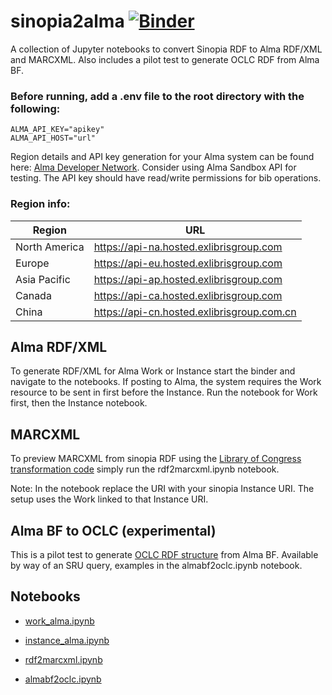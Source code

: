 # sinopia2alma [![Binder](https://mybinder.org/badge_logo.svg)](https://mybinder.org/v2/gh/jimfhahn/sinopia2alma/main)
A collection of Jupyter notebooks to convert Sinopia RDF to Alma RDF/XML and MARCXML. Also includes a pilot test to generate OCLC RDF from Alma BF.

### Before running, add a .env file to the root directory with the following:
```
ALMA_API_KEY="apikey"
ALMA_API_HOST="url"
```
Region details and API key generation for your Alma system can be found here: [Alma Developer Network](https://developers.exlibrisgroup.com/alma/apis). Consider using Alma Sandbox API for testing. The API key should have read/write permissions for bib operations.
### Region info:

| Region        | URL                                      |
|---------------|------------------------------------------|
| North America | https://api-na.hosted.exlibrisgroup.com  |
| Europe        | https://api-eu.hosted.exlibrisgroup.com  |
| Asia Pacific  | https://api-ap.hosted.exlibrisgroup.com  |
| Canada        | https://api-ca.hosted.exlibrisgroup.com  |
| China         | https://api-cn.hosted.exlibrisgroup.com.cn |

## Alma RDF/XML 
To generate RDF/XML for Alma Work or Instance start the binder and navigate to the notebooks. If posting to Alma, the system requires the Work resource to be sent in first before the Instance. Run the notebook for Work first, then the Instance notebook.

## MARCXML 
To preview MARCXML from sinopia RDF using the [Library of Congress transformation code](https://github.com/lcnetdev/bibframe2marc) simply run the rdf2marcxml.ipynb notebook. 

Note: In the notebook replace the URI with your sinopia Instance URI. The setup uses the Work linked to that Instance URI.

## Alma BF to OCLC (experimental)
This is a pilot test to generate [OCLC RDF structure](https://help.oclc.org/Metadata_Services/WorldShare_Collection_Manager/Data_sync_collections/Prepare_your_data/Structure_BIBFRAME_data) from Alma BF. Available by way of an SRU query, examples in the almabf2oclc.ipynb notebook.


## Notebooks
* [work_alma.ipynb](https://github.com/jimfhahn/sinopia2alma/blob/main/work2alma.ipynb)

* [instance_alma.ipynb](https://github.com/jimfhahn/sinopia2alma/blob/main/work2alma.ipynb)

* [rdf2marcxml.ipynb](https://github.com/jimfhahn/sinopia2alma/blob/main/rdf2marcxml.ipynb)

* [almabf2oclc.ipynb](https://github.com/jimfhahn/sinopia2alma/blob/main/almabf2oclc.ipynb)


